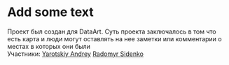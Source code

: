 # Add some text
Проект был создан для DataArt. 
Суть проекта заключалось в том что есть карта и люди могут оставлять на нее заметки или комментарии о местах в которых они были  
Участники: 
[Yarotskiy Andrey](https://github.com/YarotskiyAndrey)
[Radomyr Sidenko](https://github.com/Radiksidenko)
